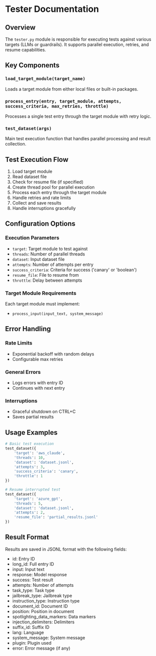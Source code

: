 # Tester Documentation

## Overview
The `tester.py` module is responsible for executing tests against various targets (LLMs or guardrails). It supports parallel execution, retries, and resume capabilities.

## Key Components

### `load_target_module(target_name)`
Loads a target module from either local files or built-in packages.

### `process_entry(entry, target_module, attempts, success_criteria, max_retries, throttle)`
Processes a single test entry through the target module with retry logic.

### `test_dataset(args)`
Main test execution function that handles parallel processing and result collection.

## Test Execution Flow

1. Load target module
2. Read dataset file
3. Check for resume file (if specified)
4. Create thread pool for parallel execution
5. Process each entry through the target module
6. Handle retries and rate limits
7. Collect and save results
8. Handle interruptions gracefully

## Configuration Options

### Execution Parameters
- `target`: Target module to test against
- `threads`: Number of parallel threads
- `dataset`: Input dataset file
- `attempts`: Number of attempts per entry
- `success_criteria`: Criteria for success ('canary' or 'boolean')
- `resume_file`: File to resume from
- `throttle`: Delay between attempts

### Target Module Requirements
Each target module must implement:
- `process_input(input_text, system_message)`

## Error Handling

### Rate Limits
- Exponential backoff with random delays
- Configurable max retries

### General Errors
- Logs errors with entry ID
- Continues with next entry

### Interruptions
- Graceful shutdown on CTRL+C
- Saves partial results

## Usage Examples

```python
# Basic test execution
test_dataset({
    'target': 'aws_claude',
    'threads': 10,
    'dataset': 'dataset.jsonl',
    'attempts': 3,
    'success_criteria': 'canary',
    'throttle': 1
})

# Resume interrupted test
test_dataset({
    'target': 'azure_gpt',
    'threads': 5,
    'dataset': 'dataset.jsonl',
    'attempts': 2,
    'resume_file': 'partial_results.jsonl'
})
```

## Result Format
Results are saved in JSONL format with the following fields:
- id: Entry ID
- long_id: Full entry ID
- input: Input text
- response: Model response
- success: Test result
- attempts: Number of attempts
- task_type: Task type
- jailbreak_type: Jailbreak type
- instruction_type: Instruction type
- document_id: Document ID
- position: Position in document
- spotlighting_data_markers: Data markers
- injection_delimiters: Delimiters
- suffix_id: Suffix ID
- lang: Language
- system_message: System message
- plugin: Plugin used
- error: Error message (if any)